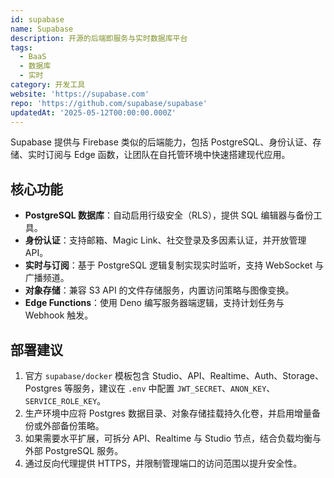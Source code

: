 ```yaml
---
id: supabase
name: Supabase
description: 开源的后端即服务与实时数据库平台
tags:
  - BaaS
  - 数据库
  - 实时
category: 开发工具
website: 'https://supabase.com'
repo: 'https://github.com/supabase/supabase'
updatedAt: '2025-05-12T00:00:00.000Z'
---
```


Supabase 提供与 Firebase 类似的后端能力，包括 PostgreSQL、身份认证、存储、实时订阅与 Edge 函数，让团队在自托管环境中快速搭建现代应用。

## 核心功能

- **PostgreSQL 数据库**：自动启用行级安全（RLS），提供 SQL 编辑器与备份工具。
- **身份认证**：支持邮箱、Magic Link、社交登录及多因素认证，并开放管理 API。
- **实时与订阅**：基于 PostgreSQL 逻辑复制实现实时监听，支持 WebSocket 与广播频道。
- **对象存储**：兼容 S3 API 的文件存储服务，内置访问策略与图像变换。
- **Edge Functions**：使用 Deno 编写服务器端逻辑，支持计划任务与 Webhook 触发。

## 部署建议

1. 官方 `supabase/docker` 模板包含 Studio、API、Realtime、Auth、Storage、Postgres 等服务，建议在 `.env` 中配置 `JWT_SECRET`、`ANON_KEY`、`SERVICE_ROLE_KEY`。
2. 生产环境中应将 Postgres 数据目录、对象存储挂载持久化卷，并启用增量备份或外部备份策略。
3. 如果需要水平扩展，可拆分 API、Realtime 与 Studio 节点，结合负载均衡与外部 PostgreSQL 服务。
4. 通过反向代理提供 HTTPS，并限制管理端口的访问范围以提升安全性。
